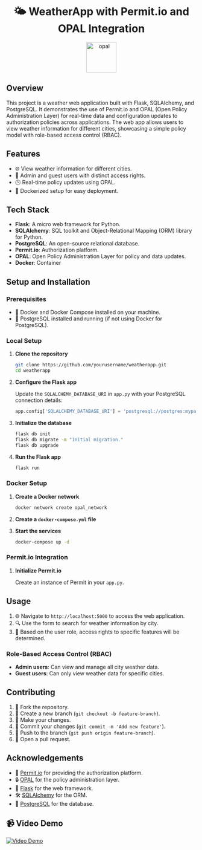 <h1 align="center">
🌤️ WeatherApp with Permit.io and OPAL Integration
</h1>
<p align="center">
 <img src="https://github.com/permitio/opal/assets/4082578/4e21f85f-30ab-43e2-92de-b82f78888c71" height=80 alt="opal" border="0" />
</p>

## Overview

This project is a weather web application built with Flask, SQLAlchemy, and PostgreSQL. It demonstrates the use of Permit.io and OPAL (Open Policy Administration Layer) for real-time data and configuration updates to authorization policies across applications. The web app allows users to view weather information for different cities, showcasing a simple policy model with role-based access control (RBAC).

## Features

- 🌐 View weather information for different cities.
- 🔑 Admin and guest users with distinct access rights.
- 🕒 Real-time policy updates using OPAL.
- 🐳 Dockerized setup for easy deployment.

## Tech Stack

- **Flask**: A micro web framework for Python.
- **SQLAlchemy**: SQL toolkit and Object-Relational Mapping (ORM) library for Python.
- **PostgreSQL**: An open-source relational database.
- **Permit.io**: Authorization platform.
- **OPAL**: Open Policy Administration Layer for policy and data updates.
- **Docker**: Container

## Setup and Installation

### Prerequisites

- 🐋 Docker and Docker Compose installed on your machine.
- 🐘 PostgreSQL installed and running (if not using Docker for PostgreSQL).

### Local Setup

1. **Clone the repository**

   ```bash
   git clone https://github.com/yourusername/weatherapp.git
   cd weatherapp
   ```

2. **Configure the Flask app**

   Update the `SQLALCHEMY_DATABASE_URI` in `app.py` with your PostgreSQL connection details:

   ```python
   app.config['SQLALCHEMY_DATABASE_URI'] = 'postgresql://postgres:mypassword@localhost/sit331'
   ```

3. **Initialize the database**

   ```bash
   flask db init
   flask db migrate -m "Initial migration."
   flask db upgrade
   ```

4. **Run the Flask app**

   ```bash
   flask run
   ```

### Docker Setup

1. **Create a Docker network**

   ```bash
   docker network create opal_network
   ```

2. **Create a `docker-compose.yml` file**

3. **Start the services**

   ```bash
   docker-compose up -d
   ```

### Permit.io Integration

1. **Initialize Permit.io**

   Create an instance of Permit in your `app.py`.

## Usage

1. 🌐 Navigate to `http://localhost:5000` to access the web application.
2. 🔍 Use the form to search for weather information by city.
3. 🔑 Based on the user role, access rights to specific features will be determined.

### Role-Based Access Control (RBAC)

- **Admin users**: Can view and manage all city weather data.
- **Guest users**: Can only view weather data for specific cities.

## Contributing

1. 🍴 Fork the repository.
2. 🌿 Create a new branch (`git checkout -b feature-branch`).
3. 📝 Make your changes.
4. 📌 Commit your changes (`git commit -m 'Add new feature'`).
5. 🚀 Push to the branch (`git push origin feature-branch`).
6. 🔄 Open a pull request.

## Acknowledgements

- 💼 [Permit.io](https://www.permit.io/) for providing the authorization platform.
- 🔒 [OPAL](https://www.permit.io/opal) for the policy administration layer.
- 🍰 [Flask](https://flask.palletsprojects.com/) for the web framework.
- 🛠️ [SQLAlchemy](https://www.sqlalchemy.org/) for the ORM.
- 🐘 [PostgreSQL](https://www.postgresql.org/) for the database.

## 📹 Video Demo

[![Video Demo](https://img.youtube.com/vi/cp04UAQaD-E.jpg)]([https://youtu.be/cp04UAQaD-E](https://youtu.be/gOr141bVD9w))
